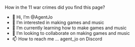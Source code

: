 How in the 11 war crimes did you find this page?

- 👋 Hi, I’m @AgentJo
- 👀 I’m interested in making games and music
- 🌱 I’m currently learning how to make games and music
- 💞️ I’m looking to collaborate on making games and music
- 📫 How to reach me ... agent_jo on Discord

<!---
AgentJo/AgentJo is a ✨ special ✨ repository because its `README.md` (this file) appears on your GitHub profile.
You can click the Preview link to take a look at your changes.
--->
